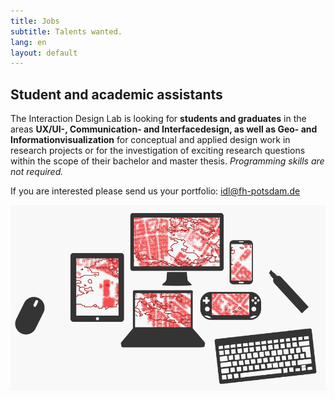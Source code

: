 ```yaml
---
title: Jobs
subtitle: Talents wanted.
lang: en
layout: default
---
```


## Student and academic assistants

The Interaction Design Lab is looking for <strong>students and graduates</strong> in the areas <strong>UX/UI-, Communication- and Interfacedesign, as well as Geo- and Informationvisualization</strong> for conceptual and applied design work in research projects or for the investigation of exciting research questions within the scope of their bachelor and master thesis. <em>Programming skills are not required.</em>

If you are interested please send us your portfolio: <a href="mailto:idl@fh-potsdam.de">idl@fh-potsdam.de</a>

![Jobs](../assets/images/jobs.png)